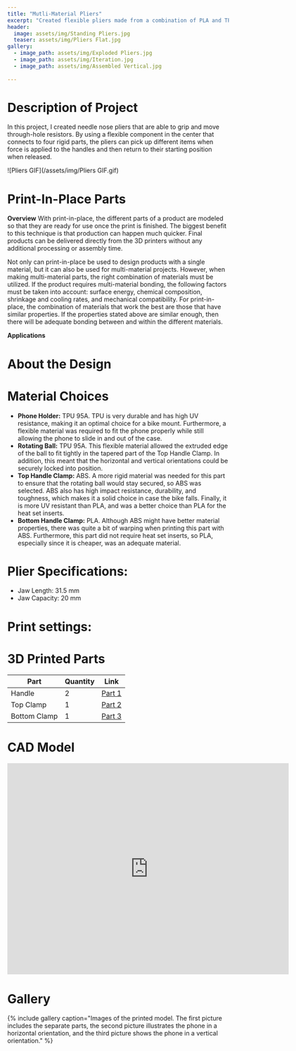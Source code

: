 ```yaml
---
title: "Mutli-Material Pliers"
excerpt: "Created flexible pliers made from a combination of PLA and TPU parts."
header:
  image: assets/img/Standing Pliers.jpg
  teaser: assets/img/Pliers Flat.jpg
gallery:
  - image_path: assets/img/Exploded Pliers.jpg
  - image_path: assets/img/Iteration.jpg
  - image_path: assets/img/Assembled Vertical.jpg
   
---
```

# Description of Project
In this project, I created needle nose pliers that are able to grip and move through-hole resistors. By using a flexible component in the center that connects to four rigid parts, the pliers can pick up different items when force is applied to the handles and then return to their starting position when released. 

![Pliers GIF](/assets/img/Pliers GIF.gif)

# Print-In-Place Parts
**Overview**
With print-in-place, the different parts of a product are modeled so that they are ready for use once the print is finished. The biggest benefit to this technique is that production can happen much quicker. Final products can be delivered directly from the 3D printers without any additional processing or assembly time. 

Not only can print-in-place be used to design products with a single material, but it can also be used for multi-material projects. However, when making multi-material parts, the right combination of materials must be utilized. If the product requires multi-material bonding, the following factors must be taken into account: surface energy, chemical composition, shrinkage and cooling rates, and mechanical compatibility. For print-in-place, the combination of materials that work the best are those that have similar properties. If the properties stated above are similar enough, then there will be adequate bonding between and within the different materials.

**Applications**

# About the Design

# Material Choices

* **Phone Holder:** TPU 95A. TPU is very durable and has high UV resistance, making it an optimal choice for a bike mount. Furthermore, a flexible material was required to fit the phone properly while still allowing the phone to slide in and out of the case.
* **Rotating Ball:** TPU 95A. This flexible material allowed the extruded edge of the ball to fit tightly in the tapered part of the Top Handle Clamp. In addition, this meant that the horizontal and vertical orientations could be securely locked into position.
* **Top Handle Clamp:** ABS. A more rigid material was needed for this part to ensure that the rotating ball would stay secured, so ABS was selected. ABS also has high impact resistance, durability, and toughness, which makes it a solid choice in case the bike falls. Finally, it is more UV resistant than PLA, and was a better choice than PLA for the heat set inserts.
* **Bottom Handle Clamp:** PLA. Although ABS might have better material properties, there was quite a bit of warping when printing this part with ABS. Furthermore, this part did not require heat set inserts, so PLA, especially since it is cheaper, was an adequate material. 

# Plier Specifications:
* Jaw Length: 31.5 mm
* Jaw Capacity: 20 mm

# Print settings:

# 3D Printed Parts

| Part | Quantity | Link |
| ---- | -------- | ---- |
| Handle | 2 | [Part 1](https://a360.co/3Zwqa0H) |
| Top Clamp | 1 | [Part 2](https://a360.co/3rtEp9T) |
| Bottom Clamp | 1 | [Part 3](https://a360.co/3Po1T8j) |

# CAD Model
<iframe src="https://vanderbilt643.autodesk360.com/shares/public/SH512d4QTec90decfa6e4170c9d49adfce7c?mode=embed" width="640" height="480" allowfullscreen="true" webkitallowfullscreen="true" mozallowfullscreen="true"  frameborder="0"></iframe>

# Gallery
{% include gallery caption="Images of the printed model. The first picture includes the separate parts, the second picture illustrates the phone in a horizontal orientation, and the third picture shows the phone in a vertical orientation." %}

